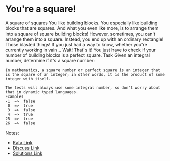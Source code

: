 # You're a square!

A square of squares
    You like building blocks. You especially like building blocks that are squares. And what you even like more, is to arrange them into a square of square building blocks!
    However, sometimes, you can't arrange them into a square. Instead, you end up with an ordinary rectangle! Those blasted things! If you just had a way to know, whether you're currently working in vain… Wait! That's it! You just have to check if your number of building blocks is a perfect square.
    Task
    Given an integral number, determine if it's a square number:
    
    In mathematics, a square number or perfect square is an integer that is the square of an integer; in other words, it is the product of some integer with itself.
    
    The tests will always use some integral number, so don't worry about that in dynamic typed languages.
    Examples
    -1  =>  false
     0  =>  true
     3  =>  false
     4  =>  true
    25  =>  true
    26  =>  false

Notes:

- [Kata Link](https://www.codewars.com/kata/54c27a33fb7da0db0100040e)
- [Discuss Link](https://www.codewars.com/kata/54c27a33fb7da0db0100040e/discuss)
- [Solutions Link](https://www.codewars.com/kata/54c27a33fb7da0db0100040e/solutions)
